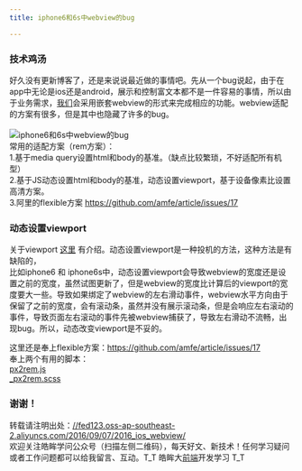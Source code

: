 ```yaml
---
title: iphone6和6s中webview的bug

---
```


### [][1]技术鸡汤

好久没有更新博客了，还是来说说最近做的事情吧。先从一个bug说起，由于在app中无论是ios还是android，展示和控制富文本都不是一件容易的事情，所以由于业务需求，[我们](https://www.w3cdoc.com)会采用嵌套webview的形式来完成相应的功能。webview适配的方案有很多，但是其中也隐藏了许多的bug。  
<a></a>  
![iphone6和6s中webview的bug][2]  
常用的适配方案（rem方案）：  
1.基于media query设置html和body的基准。（缺点比较繁琐，不好适配所有机型）  
2.基于JS动态设置html和body的基准，动态设置viewport，基于设备像素比设置高清方案。  
3.阿里的flexible方案 <a href="https://github.com/amfe/article/issues/17" target="_blank" rel="external">https://github.com/amfe/article/issues/17</a>

### [][3]动态设置viewport

关于viewport <a href="https://www.cnblogs.com/2050/p/3877280.html" target="_blank" rel="external">这里</a> 有介绍。动态设置viewport是一种投机的方法，这种方法是有缺陷的，  
比如iphone6 和 iphone6s中，动态设置viewport会导致webview的宽度还是设置之前的宽度，虽然试图更新了，但是webview的宽度比计算后的viewport的宽度要大一些。导致如果绑定了webview的左右滑动事件，webview水平方向由于保留了之前的宽度，会有滚动条，虽然并没有展示滚动条，但是会响应左右滚动的事件，导致页面左右滚动的事件先被webview捕获了，导致左右滑动不流畅，出现bug。所以，动态改变viewport是不妥的。

这里还是奉上flexible方案：<a href="https://github.com/amfe/article/issues/17" target="_blank" rel="external">https://github.com/amfe/article/issues/17</a>  
奉上两个有用的脚本：  
<a href="//fed123.oss-ap-southeast-2.aliyuncs.com/res/px2rem.js" target="_blank" rel="external">px2rem.js</a>  
<a href="//fed123.oss-ap-southeast-2.aliyuncs.com/res/_px2rem.scss" target="_blank" rel="external">_px2rem.scss</a>

### [][4]谢谢！

转载请注明出处：<a href="//fed123.oss-ap-southeast-2.aliyuncs.com/2016/09/07/2016_ios_webview/" target="_blank" rel="external">//fed123.oss-ap-southeast-2.aliyuncs.com/2016/09/07/2016_ios_webview/</a>  
欢迎关注皓眸学问公众号（扫描左侧二维码），每天好文、新技术！任何学习疑问或者工作问题都可以给我留言、互动。T\_T 皓眸大[前端](https://www.w3cdoc.com)开发学习 T\_T

 [1]: //fed123.oss-ap-southeast-2.aliyuncs.com/2016/09/07/2016_ios_webview/#技术鸡汤 "技术鸡汤"
 [2]: //fed123.oss-ap-southeast-2.aliyuncs.com/wp-content/uploads/2017/08/read-15.png
 [3]: //fed123.oss-ap-southeast-2.aliyuncs.com/2016/09/07/2016_ios_webview/#动态设置viewport "动态设置viewport"
 [4]: //fed123.oss-ap-southeast-2.aliyuncs.com/2016/09/07/2016_ios_webview/#谢谢！ "谢谢！"

